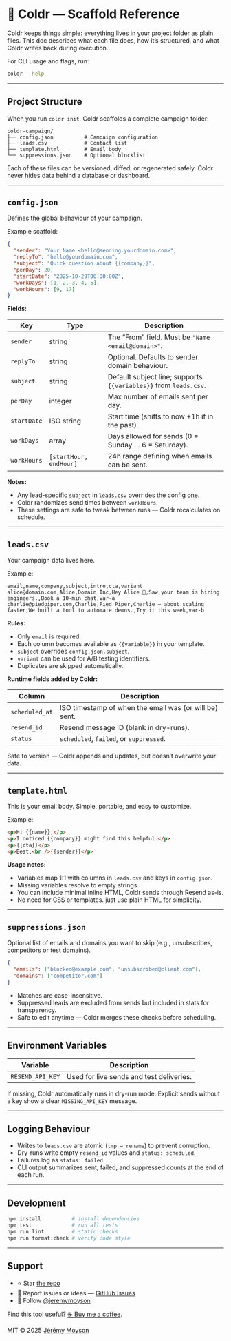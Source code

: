 # 🧊 Coldr — Scaffold Reference

Coldr keeps things simple: everything lives in your project folder as plain files.
This doc describes what each file does, how it’s structured, and what Coldr writes back during execution.

For CLI usage and flags, run:

```bash
coldr --help
```

---

## Project Structure

When you run `coldr init`, Coldr scaffolds a complete campaign folder:

```
coldr-campaign/
├── config.json          # Campaign configuration
├── leads.csv            # Contact list
├── template.html        # Email body
└── suppressions.json    # Optional blocklist
```

Each of these files can be versioned, diffed, or regenerated safely.
Coldr never hides data behind a database or dashboard.

---

## `config.json`

Defines the global behaviour of your campaign.

Example scaffold:

```json
{
  "sender": "Your Name <hello@sending.yourdomain.com>",
  "replyTo": "hello@yourdomain.com",
  "subject": "Quick question about {{company}}",
  "perDay": 20,
  "startDate": "2025-10-29T00:00:00Z",
  "workDays": [1, 2, 3, 4, 5],
  "workHours": [9, 17]
}
```

**Fields:**

| Key         | Type                   | Description                                                      |
| ----------- | ---------------------- | ---------------------------------------------------------------- |
| `sender`    | string                 | The “From” field. Must be `"Name <email@domain>"`.               |
| `replyTo`   | string                 | Optional. Defaults to sender domain behaviour.                   |
| `subject`   | string                 | Default subject line; supports `{{variables}}` from `leads.csv`. |
| `perDay`    | integer                | Max number of emails sent per day.                               |
| `startDate` | ISO string             | Start time (shifts to now +1h if in the past).                   |
| `workDays`  | array<number>          | Days allowed for sends (0 = Sunday … 6 = Saturday).              |
| `workHours` | `[startHour, endHour]` | 24h range defining when emails can be sent.                      |

**Notes:**

- Any lead-specific `subject` in `leads.csv` overrides the config one.
- Coldr randomizes send times between `workHours`.
- These settings are safe to tweak between runs — Coldr recalculates on schedule.

---

## `leads.csv`

Your campaign data lives here.

Example:

```csv
email,name,company,subject,intro,cta,variant
alice@domain.com,Alice,Domain Inc,Hey Alice 👋,Saw your team is hiring engineers.,Book a 10-min chat,var-a
charlie@piedpiper.com,Charlie,Pied Piper,Charlie — about scaling faster,We built a tool to automate demos.,Try it this week,var-b
```

**Rules:**

- Only `email` is required.
- Each column becomes available as `{{variable}}` in your template.
- `subject` overrides `config.json.subject`.
- `variant` can be used for A/B testing identifiers.
- Duplicates are skipped automatically.

**Runtime fields added by Coldr:**

| Column         | Description                                            |
| -------------- | ------------------------------------------------------ |
| `scheduled_at` | ISO timestamp of when the email was (or will be) sent. |
| `resend_id`    | Resend message ID (blank in dry-runs).                 |
| `status`       | `scheduled`, `failed`, or `suppressed`.                |

Safe to version — Coldr appends and updates, but doesn’t overwrite your data.

---

## `template.html`

This is your email body. Simple, portable, and easy to customize.

Example:

```html
<p>Hi {{name}},</p>
<p>I noticed {{company}} might find this helpful.</p>
<p>{{cta}}</p>
<p>Best,<br />{{sender}}</p>
```

**Usage notes:**

- Variables map 1:1 with columns in `leads.csv` and keys in `config.json`.
- Missing variables resolve to empty strings.
- You can include minimal inline HTML, Coldr sends through Resend as-is.
- No need for CSS or templates. just use plain HTML for simplicity.

---

## `suppressions.json`

Optional list of emails and domains you want to skip (e.g., unsubscribes, competitors or test domains).

```json
{
  "emails": ["blocked@example.com", "unsubscribed@client.com"],
  "domains": ["competitor.com"]
}
```

- Matches are case-insensitive.
- Suppressed leads are excluded from sends but included in stats for transparency.
- Safe to edit anytime — Coldr merges these checks before scheduling.

---

## Environment Variables

| Variable         | Description                              |
| ---------------- | ---------------------------------------- |
| `RESEND_API_KEY` | Used for live sends and test deliveries. |

If missing, Coldr automatically runs in dry-run mode.
Explicit sends without a key show a clear `MISSING_API_KEY` message.

---

## Logging Behaviour

- Writes to `leads.csv` are atomic (`tmp → rename`) to prevent corruption.
- Dry-runs write empty `resend_id` values and `status: scheduled`.
- Failures log as `status: failed`.
- CLI output summarizes sent, failed, and suppressed counts at the end of each run.

---

## Development

```bash
npm install          # install dependencies
npm test             # run all tests
npm run lint         # static checks
npm run format:check # verify code style
```

---

## Support

- ⭐️ Star [the repo](https://github.com/jmoyson/coldr)
- 💬 Report issues or ideas — [GitHub Issues](https://github.com/jmoyson/coldr/issues)
- 🧵 Follow [@jeremymoyson](https://x.com/jeremymoyson)

Find this tool useful? [☕️ Buy me a coffee](https://www.buymeacoffee.com/jmoyson).

MIT © 2025 [Jérémy Moyson](https://jmoyson.com)
